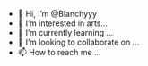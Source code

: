 - 👋 Hi, I’m @Blanchyyy
- 👀 I’m interested in arts...
- 🌱 I’m currently learning  ...
- 💞️ I’m looking to collaborate on ...
- 📫 How to reach me ...

<!---
Blanchyyy/Blanchyyy is a ✨ special ✨ repository because its `README.md` (this file) appears on your GitHub profile.
You can click the Preview link to take a look at your changes.
--->
